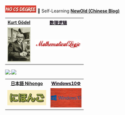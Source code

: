 <img width="100" src="./images/NoCSDegree.png"> 📝 Self-Learning **<u>[NewOld (Chinese Blog)](https://alaskasquirrel.github.io/)</u>**

<table>
  <tr>
  <th><a href="https://github.com/alaskasquirrel/KurtGodel">Kurt Gödel</a></th>
  <th><a href="https://github.com/alaskasquirrel/mathematical-logic"><font color="graywhite">数理逻辑</font></a></th>
  <tr>
  <td><a href="https://github.com/alaskasquirrel/KurtGodel"><img width="75px" src="./images/KurtGodel.jpg"/></a></td>
  <td><a href="https://github.com/alaskasquirrel/mathematical-logic"><img width="150px" src="./images/MathematicalLogic.png"></a></td>
  </tr>
</table>

<a href="https://github.com/alaskasquirrel/Chinese-Podcasts">
  <img align="center" src="https://github-readme-stats.anuraghazra1.vercel.app/api/pin/?username=alaskasquirrel&repo=Chinese-Podcasts&theme=buefy" />
</a>
<a href="https://github.com/alaskasquirrel/Lisp-China">
  <img align="center" src="https://github-readme-stats.anuraghazra1.vercel.app/api/pin/?username=alaskasquirrel&repo=Lisp-China&theme=graywhite" />
</a>
<table>
  <tr>
  <th><a href="https://github.com/alaskasquirrel/Japanese-Nihongo">日本語 Nihongo</a></th>
  <th><a href="https://alaskasquirrel.github.io/post/windows/"><font color="graywhite">Windows10⚙️</font></a></th>
  </tr>
  <tr>
  <td><a href="https://github.com/alaskasquirrel/Japanese-Nihongo"><img width="125px" src="./images/Nihongo.png"/></a></td>  
  <td><a href="https://alaskasquirrel.github.io/post/windows/"><img width="100px" src="./images/windows.jpg"/></a></td>
  </tr>
</table>
